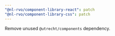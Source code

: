 ```yaml
---
"@nl-rvo/component-library-react": patch
"@nl-rvo/component-library-css": patch
---
```


Remove unused `@utrecht/components` dependency.

